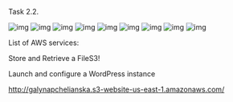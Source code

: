 Task 2.2.

![img](/../master/images/task_2_2_1.png?raw=true "screenshot")
![img](/../master/images/task_2_2_2.png?raw=true "screenshot")
![img](/../master/images/task_2_2_3_1.png?raw=true "screenshot")
![img](/../master/images/task_2_2_3_2.png?raw=true "screenshot")
![img](/../master/images/task_2_1_3_3.png?raw=true "screenshot")
![img](/../master/images/task_2_2_4.png?raw=true "screenshot")
![img](/../master/images/task_2_2_5.png?raw=true "screenshot")
![img](/../master/images/task_2_2_6.png?raw=true "screenshot")
![img](/../master/images/task_2_2_7.png?raw=true "screenshot")

List of AWS services:

Store and Retrieve a FileS3!

Launch and configure a WordPress instance

http://galynapchelianska.s3-website-us-east-1.amazonaws.com/

 
